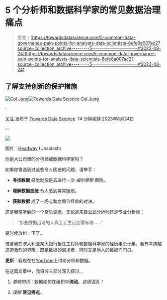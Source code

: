 # 5 个分析师和数据科学家的常见数据治理痛点

> 原文：[https://towardsdatascience.com/5-common-data-governance-pain-points-for-analysts-data-scientists-8efe8a007ac2?source=collection_archive---------5-----------------------#2023-08-24](https://towardsdatascience.com/5-common-data-governance-pain-points-for-analysts-data-scientists-8efe8a007ac2?source=collection_archive---------5-----------------------#2023-08-24)

## 了解支持创新的保护措施

[](https://col-jung.medium.com/?source=post_page-----8efe8a007ac2--------------------------------)[![Col Jung](../Images/45ef9475b60f22a3c78c9c8e428812c3.png)](https://col-jung.medium.com/?source=post_page-----8efe8a007ac2--------------------------------)[](https://towardsdatascience.com/?source=post_page-----8efe8a007ac2--------------------------------)[![Towards Data Science](../Images/a6ff2676ffcc0c7aad8aaf1d79379785.png)](https://towardsdatascience.com/?source=post_page-----8efe8a007ac2--------------------------------) [Col Jung](https://col-jung.medium.com/?source=post_page-----8efe8a007ac2--------------------------------)

·

[关注](https://medium.com/m/signin?actionUrl=https%3A%2F%2Fmedium.com%2F_%2Fsubscribe%2Fuser%2F8d4e2c520037&operation=register&redirect=https%3A%2F%2Ftowardsdatascience.com%2F5-common-data-governance-pain-points-for-analysts-data-scientists-8efe8a007ac2&user=Col+Jung&userId=8d4e2c520037&source=post_page-8d4e2c520037----8efe8a007ac2---------------------post_header-----------) 发布于 [Towards Data Science](https://towardsdatascience.com/?source=post_page-----8efe8a007ac2--------------------------------) ·14 分钟阅读·2023年8月24日

--

[](https://medium.com/m/signin?actionUrl=https%3A%2F%2Fmedium.com%2F_%2Fbookmark%2Fp%2F8efe8a007ac2&operation=register&redirect=https%3A%2F%2Ftowardsdatascience.com%2F5-common-data-governance-pain-points-for-analysts-data-scientists-8efe8a007ac2&source=-----8efe8a007ac2---------------------bookmark_footer-----------)![](../Images/c78eba6a2cdcd390971321a0512f7688.png)

图片：[Headway](https://unsplash.com/photos/5QgIuuBxKwM) (Unsplash)

你是大公司里的分析师或数据科学家吗？

如果你曾遇到过这些令人困惑的问题，请举手：

+   **寻找数据** 感觉就像是去进行一次 *福尔摩斯* 探险。

+   **理解数据血统** 令人感到异常挫败。

+   **获取数据** 成了一场与繁文缛节怪兽的对决。

这是我常听到的一个常见调侃，无论是来自公民分析师还是专业分析师：

> “那些数据治理的人真会让生活变得有趣……”

是时候放松一下了。

借鉴我在澳大利亚某大银行担任工程师和数据科学家的经历[半个十年](/from-data-warehouses-and-lakes-to-data-mesh-a-guide-to-enterprise-data-architecture-e2d93b2466b1)，我有幸跨越这道激烈的界限：既是数据的渴求者，同时又是他人的数据守门员。

**更新**：我现在在[YouTube](https://www.youtube.com/@col_builds)上讨论分析和数据。

在这篇文章中，我将分三部分深入探讨…

1.  *基础知识*：数据如何在组织中**流动**。*这很混乱！*

1.  *理解* **常见痛点**…
